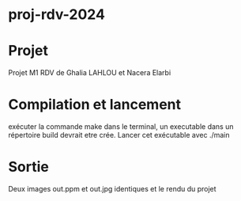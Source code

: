 # proj-rdv-2024

# Projet
Projet M1 RDV de Ghalia LAHLOU et Nacera Elarbi

# Compilation et lancement
exécuter la commande make dans le terminal, un executable dans un répertoire build devrait etre crée. Lancer cet exécutable avec ./main

# Sortie
Deux images out.ppm et out.jpg identiques et le rendu du projet

